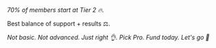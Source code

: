 *70% of members start at Tier 2 🔥\.*

Best balance of support \+ results ⚖️\.

*Not basic\. Not advanced\. Just right 👌\. Pick Pro\. Fund today\. Let\'s go 🚀*